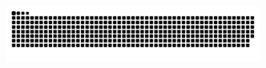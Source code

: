 ![Snake Game](https://raw.githubusercontent.com/Stefanylopes28/snake-animation/output/github-contribution-grid-snake.svg)
